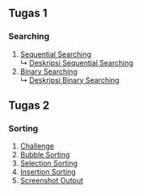 ## Tugas 1 
### Searching
1. <a href="Searching/Sequential Searching.c"> Sequential Searching</a><br>
↳ <a href="Searching/Deskripsi Binary Searching"> Deskripsi Sequential Searching</a><br>
2. <a href="Searching/Binary searching.c"> Binary Searching</a><br>
↳ <a href="Searching/Deskripsi Sequential Searching"> Deskripsi Binary Searching</a><br>
## Tugas 2
### Sorting
1. <a href="Sorting/Challenge.c"> Challenge </a><br>
2. <a href=""> Bubble Sorting </a><br>
3. <a href=""> Selection Sorting </a><br>
4. <a href=""> Insertion Sorting </a><br>
5. <a href=""> Screenshot Output </a><br>
